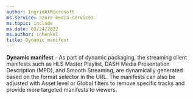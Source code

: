 ```yaml
---
author: IngridAtMicrosoft
ms.service: azure-media-services
ms.topic: include
ms.date: 03/24/2022
ms.author: inhenkel
title: Dynamic manifest
---
```


**Dynamic manifest** - As part of dynamic packaging, the streaming client manifests such as HLS Master Playlist, DASH Media Presentation Description (MPD), and Smooth Streaming, are dynamically generated based on the format selector in the URL. The manifests can also be adjusted with Asset level or Global filters to remove specific tracks and provide more targeted manifests to viewers.
